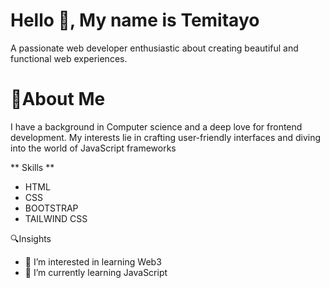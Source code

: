 # Hello 👋, My name is Temitayo 

A passionate web developer enthusiastic about creating beautiful and functional web experiences.

# 💫About Me
I have a background in Computer science and a deep love for frontend development. My interests lie in crafting user-friendly interfaces and diving into the world of JavaScript frameworks

** Skills **
- HTML
- CSS
- BOOTSTRAP
- TAILWIND CSS

🔍Insights
- 👀 I’m interested in learning Web3
- 🌱 I’m currently learning JavaScript 

<!---
nelius-Dev/nelius-Dev is a ✨ special ✨ reposit BOTHory because its `README.md` (this file) appears on your GitHub profile.
You can click the Preview link to take a look at your changes.
--->
